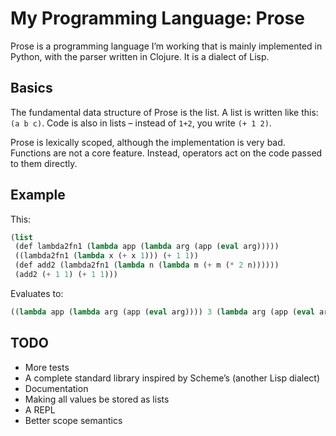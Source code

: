 # My Programming Language: Prose

Prose is a programming language I’m working that is mainly implemented in Python, with the parser written in Clojure.
It is a dialect of Lisp.

## Basics

The fundamental data structure of Prose is the list. A list is written like this: `(a b c)`.
Code is also in lists – instead of `1+2`, you write `(+ 1 2)`.

Prose is lexically scoped, although the implementation is very bad.
Functions are not a core feature.
Instead, operators act on the code passed to them directly.

## Example

This:
```lisp
(list
 (def lambda2fn1 (lambda app (lambda arg (app (eval arg)))))
 ((lambda2fn1 (lambda x (+ x 1))) (+ 1 1))
 (def add2 (lambda2fn1 (lambda n (lambda m (+ m (* 2 n))))))
 (add2 (+ 1 1) (+ 1 1)))
```
Evaluates to:
```lisp
((lambda app (lambda arg (app (eval arg)))) 3 (lambda arg (app (eval arg))) 6)
```

## TODO
 - More tests
 - A complete standard library inspired by Scheme’s (another Lisp dialect)
 - Documentation
 - Making all values be stored as lists
 - A REPL
 - Better scope semantics
